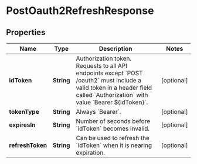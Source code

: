 

# PostOauth2RefreshResponse


## Properties

| Name | Type | Description | Notes |
|------------ | ------------- | ------------- | -------------|
|**idToken** | **String** | Authorization token. Requests to all API endpoints except &#x60;POST /oauth2&#x60; must include a valid token in a header field called &#x60;Authorization&#x60; with value &#x60;Bearer ${idToken}&#x60;. |  [optional] |
|**tokenType** | **String** | Always &#x60;Bearer&#x60;. |  [optional] |
|**expiresIn** | **String** | Number of seconds before &#x60;idToken&#x60; becomes invalid. |  [optional] |
|**refreshToken** | **String** | Can be used to refresh the &#x60;idToken&#x60; when it is nearing expiration. |  [optional] |



